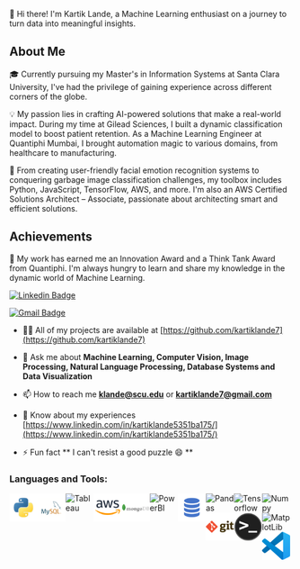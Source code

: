 <p>👋 Hi there! I'm Kartik Lande, a Machine Learning enthusiast on a journey to turn data into meaningful insights.</p>
  
<h2>About Me</h2>
<p>🎓 Currently pursuing my Master's in Information Systems at Santa Clara University, I've had the privilege of gaining experience across different corners of the globe.</p>
<p>💡 My passion lies in crafting AI-powered solutions that make a real-world impact. During my time at Gilead Sciences, I built a dynamic classification model to boost patient retention. As a Machine Learning Engineer at Quantiphi Mumbai, I brought automation magic to various domains, from healthcare to manufacturing.</p>
<p>🚀 From creating user-friendly facial emotion recognition systems to conquering garbage image classification challenges, my toolbox includes Python, JavaScript, TensorFlow, AWS, and more. I'm also an AWS Certified Solutions Architect – Associate, passionate about architecting smart and efficient solutions.</p>

<h2>Achievements</h2>
<p>🌟 My work has earned me an Innovation Award and a Think Tank Award from Quantiphi. I'm always hungry to learn and share my knowledge in the dynamic world of Machine Learning.</p>

[![Linkedin Badge](https://img.shields.io/badge/LinkedIn-0077B5?style=for-the-badge&logo=linkedin&logoColor=white&link=https://www.linkedin.com/in/kartiklande5351ba175/)](https://www.linkedin.com/in/kartiklande5351ba175/)

[![Gmail Badge](https://img.shields.io/badge/Gmail-D14836?style=for-the-badge&logo=gmail&logoColor=white&link=mailto:klande@scu.edu)](mailto:klande@scu.edu)

- 👨‍💻 All of my projects are available at [https://github.com/kartiklande7](https://github.com/kartiklande7)

- 💬 Ask me about **Machine Learning, Computer Vision, Image Processing, Natural Language Processing, Database Systems and Data Visualization**

- 📫 How to reach me **klande@scu.edu** or **kartiklande7@gmail.com**

- 📄 Know about my experiences [https://www.linkedin.com/in/kartiklande5351ba175/](https://www.linkedin.com/in/kartiklande5351ba175/)

- ⚡ Fun fact ** I can't resist a good puzzle 😄 **

### Languages and Tools:

<img align="left" alt="python" width="50px" src="https://raw.githubusercontent.com/github/explore/80688e429a7d4ef2fca1e82350fe8e3517d3494d/topics/python/python.png" />
<img align="left" alt="MySQL" width="50px" src="https://raw.githubusercontent.com/github/explore/80688e429a7d4ef2fca1e82350fe8e3517d3494d/topics/mysql/mysql.png" />
<img align="left" alt="Tableau" width="50px" src="https://user-images.githubusercontent.com/32903323/43256817-e40da78a-90c5-11e8-9c84-9471549a1259.png" />
<img align="left" alt="AWS" width="50px" src="https://raw.githubusercontent.com/github/explore/80688e429a7d4ef2fca1e82350fe8e3517d3494d/topics/aws/aws.png" />
<img align="left" alt="MongoDB" width="50px" src="https://raw.githubusercontent.com/github/explore/80688e429a7d4ef2fca1e82350fe8e3517d3494d/topics/mongodb/mongodb.png" />
<img align="left" alt="PowerBI" width="50px" src="https://cdn.windowsreport.com/wp-content/uploads/2019/07/Fix-power-bi-cant-find-app.jpg" />
<img align="left" alt="SQL" width="50px" src="https://raw.githubusercontent.com/github/explore/80688e429a7d4ef2fca1e82350fe8e3517d3494d/topics/sql/sql.png" />
<img align="left" alt="Pandas" width="50px" src="https://avatars.githubusercontent.com/u/21206976?s=200&v=4" />
<img align="left" alt="Tensorflow" width="50px" src="https://www.vectorlogo.zone/logos/tensorflow/tensorflow-icon.svg" />
<img align="left" alt="Numpy" width="50px" src="https://user-images.githubusercontent.com/67586773/105040771-43887300-5a88-11eb-9f01-bee100b9ef22.png" />
<img align="left" alt="Git" width="50px" src="https://raw.githubusercontent.com/github/explore/80688e429a7d4ef2fca1e82350fe8e3517d3494d/topics/git/git.png" />
<img align="left" alt="Terminal" width="50px" src="https://raw.githubusercontent.com/github/explore/80688e429a7d4ef2fca1e82350fe8e3517d3494d/topics/terminal/terminal.png" />
<img align="left" alt="MatplotLib" width="50px" src="https://user-images.githubusercontent.com/67586773/105040771-43887300-5a88-11eb-9f01-bee100b9ef22.png" />
<img align="left" alt="Visual Studio Code" width="50px" src="https://raw.githubusercontent.com/github/explore/80688e429a7d4ef2fca1e82350fe8e3517d3494d/topics/visual-studio-code/visual-studio-code.png" />

<br>
<br>
<p></p>

<!--
<table>
  <tr>
    <td width="33%" valign="top">
      <a href="https://github.com/27saniya/ArtifyGAN/blob/main/ArtifyGAN.pdf" target="_blank" rel="noreferrer noopener">
        <img src="https://github.com/27saniya/27saniya/blob/main/assets/cartoon%20(3).jpg" alt="Project Image" width="100%" height = '100%'/>
      </a>
    </td>
    <td>
      <h3><a href="https://github.com/27saniya/ArtifyGAN/blob/main/ArtifyGAN.pdf">ArtifyGAN: Animated Face Image Generation using GANs</a></h3>
      <p>This project involves developing ArtifyGAN, a GAN architecture, trained from scratch to generate superior, customizable, and efficient animated facial images. ArtifyGAN's performance, validated through a comprehensive comparison with models like StyleGAN2, AnimeGAN, and JojoGAN, stands out for its ability to effectively capture intricate facial details and structures.
</p>
    </td>
  </tr>
  
  <tr>
    <td width="33%" valign="top">
      <a href="https://github.com/27saniya/Customer-Shopping-Behavior-Analysis" target="_blank" rel="noreferrer noopener">
        <img src="https://github.com/27saniya/27saniya/blob/main/assets/customer.png" alt="Project Image" width="100%" height = '100%'/>
      </a>
    </td>
    <td>
      <h3><a href="https://github.com/27saniya/Customer-Shopping-Behavior-Analysis">Customer Shopping Behavior Analysis</a></h3>
      <p>This project utilizes AWS cloud computing services and Tableau to analyze and visualize large-scale e-commerce data, focusing on identifying consumer buying patterns and preferences. The goal is to understand the key factors influencing online shopping experiences and purchases, enabling more targeted promotions and product recommendations to boost sales.</p>
      <a href="https://public.tableau.com/app/profile/saniya8270/viz/CustomerShoppingbehaviorAnalysis/CustomerShoppingBehaviorAnalysis" target="_blank" rel="noreferrer noopener">View Deployment</a>
    </td>
  </tr>
  
  <tr>
    <td width="33%" valign="top">
      <a href="https://github.com/27saniya/development-indicators/blob/main/final_report.pdf" target="_blank" rel="noreferrer noopener">
        <img src="https://github.com/27saniya/27saniya/blob/main/assets/development_indicators.png" alt="Project Image" width="100%"/>
      </a>
    </td>
    <td>
      <h3><a href="https://github.com/27saniya/development-indicators/blob/main/final_report.pdf">Data Analysis for Developmental Indicators</a></h3>
      <p>This project aims to analyze historical data on GDP per capita, life expectancy, child mortality per 1000 births, and CO2 emissions per person to gain valuable insights into the quality of life in various countries and continents. By studying these key development indicators, we seek to identify patterns and trends that shed light on global socioeconomic and environmental conditions, helping us understand disparities and progress across different regions.</p>
      <a href="https://public.tableau.com/app/profile/saniya8270/viz/CustomerShoppingbehaviorAnalysis/CustomerShoppingBehaviorAnalysis" target="_blank" 
    </td>
  </tr>

  <tr>
    <td width="33%" valign="top">
      <a href="https://github.com/27saniya/Performance-Comparison-of-NBA-Players" target="_blank" rel="noreferrer noopener">
        <img src="https://github.com/27saniya/Performance-Comparison-of-NBA-Players/blob/main/mongo-vs-cassandra-e1588071082753_768x512.png" alt="Project Image" width="100%"/>
      </a>
    </td>
    <td>
      <h3><a href="https://github.com/27saniya/Performance-Comparison-of-NBA-Players/blob/main/Comparsion_Cassandra_mongodb.pdf">Comparative Performance Analysis between Cassandra and MongoDB</a></h3>
      <p>This project involves a performance comparison between Cassandra and MongoDB, two leading NoSQL databases, using the NBA player dataset. The aim is to understand the advantages and limitations of each database for on-field sports analytics, considering factors such as execution time, consistency (CAP theorem), and latency patterns under different scenarios.</p>
    </td>
  </tr>
  
  <tr>
    <td width="33%" valign="top">
      <a href="https://github.com/27saniya/Restaurant-Recommendation-System/tree/main" target="_blank" rel="noreferrer noopener">
        <img src="https://github.com/27saniya/27saniya/blob/main/assets/resturant-edi.png" alt="Project Image" width="100%"/>
      </a>
    </td>
    <td>
      <h3><a href="https://github.com/27saniya/Restaurant-Recommendation-System/blob/main/Restaurant_Recommendation.pdf">Restaurant Recommendation System</a></h3>
      <p>This project involves the extraction and preprocessing of data from Yelp using Pandas, Matplotlib, and NLTK, to create a sophisticated restaurant recommendation system. The system employs a hybrid model that combines content-based filtering, memory-based collaborative filtering, and latent factor collaborative filtering, further enriched with sentiment analysis for improved recommendation accuracy and diversity.</p>
      <a href="#">View Deployment</a>
    </td>
  </tr>
</table>
>
